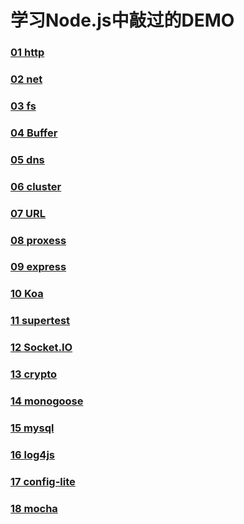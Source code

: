 # 学习Node.js中敲过的DEMO

### [01 http](https://github.com/zmyforever1/NodeDemo/tree/master/01%20http)

### [02 net](https://github.com/zmyforever1/NodeDemo/tree/master/02%20net)

### [03 fs](https://github.com/zmyforever1/NodeDemo/tree/master/03%20fs)

### [04 Buffer](https://github.com/zmyforever1/NodeDemo/tree/master/04%20Buffer)

### [05 dns](https://github.com/zmyforever1/NodeDemo/tree/master/05%20dns)

### [06 cluster](https://github.com/zmyforever1/NodeDemo/tree/master/06%20cluster)

### [07 URL](https://github.com/zmyforever1/NodeDemo/tree/master/07%20URL)

### [08 proxess](https://github.com/zmyforever1/NodeDemo/tree/master/08%20proxess)

### [09 express](https://github.com/zmyforever1/NodeDemo/tree/master/09%20express)

### [10 Koa](https://github.com/zmyforever1/NodeDemo/tree/master/10%20Koa)

### [11 supertest](https://github.com/zmyforever1/NodeDemo/tree/master/11%20supertest)

### [12 Socket.IO](https://github.com/zmyforever1/NodeDemo/tree/master/12%20Socket.IO)

### [13 crypto](https://github.com/zmyforever1/NodeDemo/tree/master/13%20crypto)

### [14 monogoose](https://github.com/zmyforever1/NodeDemo/tree/master/14%20mongoose)

### [15 mysql](https://github.com/zmyforever1/NodeDemo/tree/master/15%20mysql)

### [16 log4js](https://github.com/zmyforever1/NodeDemo/tree/master/16%20log4js)

### [17 config-lite](https://github.com/zmyforever1/NodeDemo/tree/master/17%20config-lite)

### [18 mocha](https://github.com/zmyforever1/NodeDemo/tree/master/18%20mocha)
